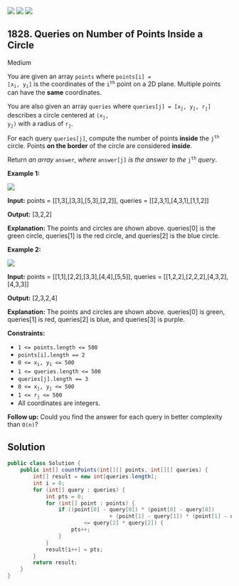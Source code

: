 [![](https://img.shields.io/github/stars/javadev/LeetCode-in-Java?label=Stars&style=flat-square)](https://github.com/javadev/LeetCode-in-Java)
[![](https://img.shields.io/github/forks/javadev/LeetCode-in-Java?label=Fork%20me%20on%20GitHub%20&style=flat-square)](https://github.com/javadev/LeetCode-in-Java/fork)
[![](https://img.shields.io/badge/-LeetCode%20in%20Kotlin-blue?style=flat-square)](https://github.com/javadev/LeetCode-in-Kotlin)

## 1828\. Queries on Number of Points Inside a Circle

Medium

You are given an array `points` where <code>points[i] = [x<sub>i</sub>, y<sub>i</sub>]</code> is the coordinates of the <code>i<sup>th</sup></code> point on a 2D plane. Multiple points can have the **same** coordinates.

You are also given an array `queries` where <code>queries[j] = [x<sub>j</sub>, y<sub>j</sub>, r<sub>j</sub>]</code> describes a circle centered at <code>(x<sub>j</sub>, y<sub>j</sub>)</code> with a radius of <code>r<sub>j</sub></code>.

For each query `queries[j]`, compute the number of points **inside** the <code>j<sup>th</sup></code> circle. Points **on the border** of the circle are considered **inside**.

Return _an array_ `answer`_, where_ `answer[j]` _is the answer to the_ <code>j<sup>th</sup></code> _query_.

**Example 1:**

![](https://assets.leetcode.com/uploads/2021/03/25/chrome_2021-03-25_22-34-16.png)

**Input:** points = \[\[1,3],[3,3],[5,3],[2,2]], queries = \[\[2,3,1],[4,3,1],[1,1,2]]

**Output:** [3,2,2]

**Explanation:** The points and circles are shown above. queries[0] is the green circle, queries[1] is the red circle, and queries[2] is the blue circle.

**Example 2:**

![](https://assets.leetcode.com/uploads/2021/03/25/chrome_2021-03-25_22-42-07.png)

**Input:** points = \[\[1,1],[2,2],[3,3],[4,4],[5,5]], queries = \[\[1,2,2],[2,2,2],[4,3,2],[4,3,3]]

**Output:** [2,3,2,4]

**Explanation:** The points and circles are shown above. queries[0] is green, queries[1] is red, queries[2] is blue, and queries[3] is purple.

**Constraints:**

*   `1 <= points.length <= 500`
*   `points[i].length == 2`
*   <code>0 <= x<sub>i</sub>, y<sub>i</sub> <= 500</code>
*   `1 <= queries.length <= 500`
*   `queries[j].length == 3`
*   <code>0 <= x<sub>j</sub>, y<sub>j</sub> <= 500</code>
*   <code>1 <= r<sub>j</sub> <= 500</code>
*   All coordinates are integers.

**Follow up:** Could you find the answer for each query in better complexity than `O(n)`?

## Solution

```java
public class Solution {
    public int[] countPoints(int[][] points, int[][] queries) {
        int[] result = new int[queries.length];
        int i = 0;
        for (int[] query : queries) {
            int pts = 0;
            for (int[] point : points) {
                if ((point[0] - query[0]) * (point[0] - query[0])
                                + (point[1] - query[1]) * (point[1] - query[1])
                        <= query[2] * query[2]) {
                    pts++;
                }
            }
            result[i++] = pts;
        }
        return result;
    }
}
```